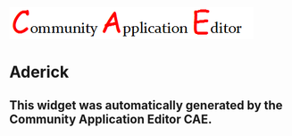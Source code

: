 ![CAE](https://github.com/CAE-Community-Application-Editor/CAE-Deployment-Temp/blob/gh-pages/frontendComponent-164/img/logo.png)  

Aderick
===================


This widget was automatically generated by the Community Application Editor CAE.  
---------------
